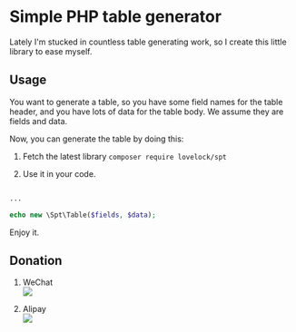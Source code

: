 # Simple PHP table generator

Lately I'm stucked in countless table generating work, so I create this little library to ease myself.

## Usage

You want to generate a table, so you have some field names for the table header, and you have lots of data for the table body. We assume they are fields and data.

Now, you can generate the table by doing this:

1. Fetch the latest library `composer require lovelock/spt`

2. Use it in your code.

```php

...

echo new \Spt\Table($fields, $data);
```

Enjoy it.

## Donation

1. WeChat  
![](http://ww3.sinaimg.cn/small/006y8mN6jw1fafuqzir1ej30g20mr76a.jpg)

2. Alipay  
![](http://ww1.sinaimg.cn/small/006y8mN6jw1fafurfgkg0j30gn0ml76m.jpg)
